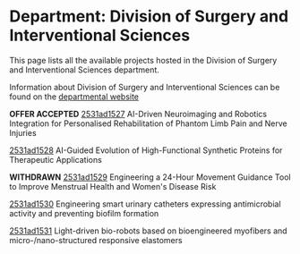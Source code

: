 # Department: **Division of Surgery and Interventional Sciences**

This page lists all the available projects hosted in the Division of Surgery and Interventional Sciences department.

Information about Division of Surgery and Interventional Sciences can be found on the [departmental website](https://www.ucl.ac.uk/surgery)

**OFFER ACCEPTED** [2531ad1527](../projects/2531ad1527.md) AI-Driven Neuroimaging and Robotics Integration for Personalised Rehabilitation of Phantom Limb Pain and Nerve Injuries

[2531ad1528](../projects/2531ad1528.md) AI-Guided Evolution of High-Functional Synthetic Proteins for Therapeutic Applications

**WITHDRAWN** [2531ad1529](../projects/2531ad1529.md) Engineering a 24-Hour Movement Guidance Tool to Improve Menstrual Health and Women's Disease Risk

[2531ad1530](../projects/2531ad1530.md) Engineering smart urinary catheters expressing antimicrobial activity and preventing biofilm formation

[2531ad1531](../projects/2531ad1531.md) Light-driven bio-robots based on bioengineered myofibers and micro-/nano-structured responsive elastomers

